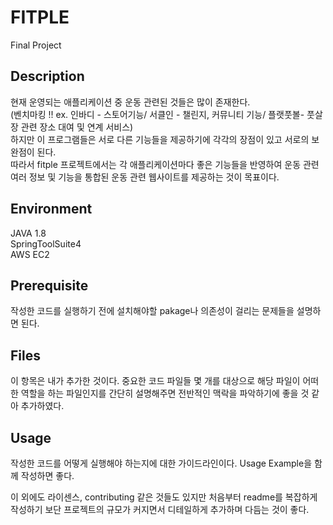 # FITPLE
Final Project

## Description
현재 운영되는 애플리케이션 중 운동 관련된 것들은 많이 존재한다.<br> (벤치마킹 !! ex. 인바디 - 스토어기능/ 서클인 - 챌린지, 커뮤니티 기능/ 플랫풋볼- 풋살장 관련 장소 대여 및 연계 서비스)<br>
하지만 이 프로그램들은 서로 다른 기능들을 제공하기에 각각의 장점이 있고 서로의 보완점이 된다.<br>
따라서 fitple 프로젝트에서는 각 애플리케이션마다 좋은 기능들을 반영하여 운동 관련 여러 정보 및 기능을 통합된 운동 관련 웹사이트를 제공하는 것이 목표이다. <br>

## Environment
JAVA 1.8<br>
SpringToolSuite4<br>
AWS EC2<br>
## Prerequisite

작성한 코드를 실행하기 전에 설치해야할 pakage나 의존성이 걸리는 문제들을 설명하면 된다.

## Files

이 항목은 내가 추가한 것이다. 중요한 코드 파일들 몇 개를 대상으로 해당 파일이 어떠한 역할을 하는 파일인지를 간단히 설명해주면 전반적인 맥락을 파악하기에 좋을 것 같아 추가하였다.

## Usage

작성한 코드를 어떻게 실행해야 하는지에 대한 가이드라인이다. Usage Example을 함께 작성하면 좋다.

이 외에도 라이센스, contributing 같은 것들도 있지만 처음부터 readme를 복잡하게 작성하기 보단 프로젝트의 규모가 커지면서 디테일하게 추가하며 다듬는 것이 좋다.


